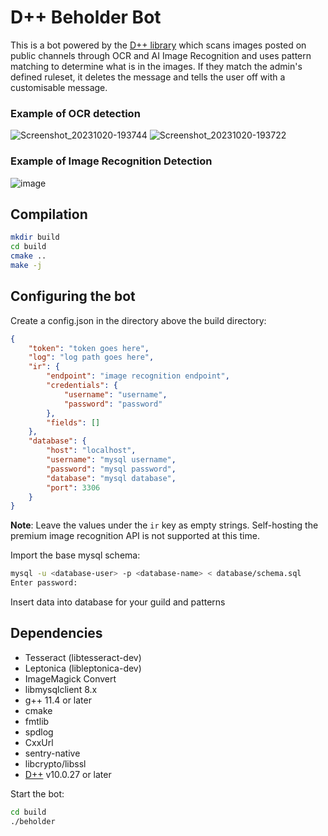 # D++ Beholder Bot

This is a bot powered by the [D++ library](https://dpp.dev) which scans images posted on public channels through OCR and AI Image Recognition and uses pattern matching to determine what is in the images. If they match the admin's defined ruleset, it deletes the message and tells the user off with a customisable message.

### Example of OCR detection
![Screenshot_20231020-193744](https://github.com/brainboxdotcc/beholder/assets/1556794/692c11d1-181f-4d58-a95b-35c8fa831bac)
![Screenshot_20231020-193722](https://github.com/brainboxdotcc/beholder/assets/1556794/6b96883d-152a-4706-9a72-3301705d1659)

### Example of Image Recognition Detection
![image](https://github.com/brainboxdotcc/beholder/assets/1556794/8039114c-3ff3-4b7e-846a-07415d8f8b5e)

## Compilation

```bash
mkdir build
cd build
cmake ..
make -j
```

## Configuring the bot

Create a config.json in the directory above the build directory:

```json
{
	"token": "token goes here", 
	"log": "log path goes here",
	"ir": {
		"endpoint": "image recognition endpoint",
		"credentials": {
			"username": "username",
			"password": "password"
		},
		"fields": []
	},
	"database": {
		"host": "localhost",
		"username": "mysql username",
		"password": "mysql password",
		"database": "mysql database",
		"port": 3306
	}
}
```

**Note**: Leave the values under the `ir` key as empty strings. Self-hosting the premium image recognition API is not supported at this time.

Import the base mysql schema:

```bash
mysql -u <database-user> -p <database-name> < database/schema.sql
Enter password:
```

Insert data into database for your guild and patterns

## Dependencies

* Tesseract (libtesseract-dev)
* Leptonica (libleptonica-dev)
* ImageMagick Convert
* libmysqlclient 8.x
* g++ 11.4 or later
* cmake
* fmtlib
* spdlog
* CxxUrl
* sentry-native
* libcrypto/libssl
* [D++](https://github.com/brainboxdotcc/dpp) v10.0.27 or later

Start the bot:

```bash
cd build
./beholder
```
